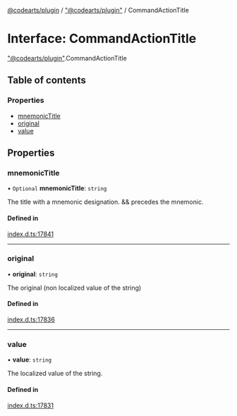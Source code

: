 [@codearts/plugin](../README.md) / ["@codearts/plugin"](../modules/_codearts_plugin_.md) / CommandActionTitle

# Interface: CommandActionTitle

["@codearts/plugin"](../modules/_codearts_plugin_.md).CommandActionTitle

## Table of contents

### Properties

- [mnemonicTitle](codearts_plugin_.CommandActionTitle.md#mnemonictitle)
- [original](codearts_plugin_.CommandActionTitle.md#original)
- [value](codearts_plugin_.CommandActionTitle.md#value)

## Properties

### mnemonicTitle

• `Optional` **mnemonicTitle**: `string`

The title with a mnemonic designation. && precedes the mnemonic.

#### Defined in

[index.d.ts:17841](https://github.com/xyz-fish/cloudide-plugin-api/blob/9927cd6/index.d.ts#L17841)

___

### original

• **original**: `string`

The original (non localized value of the string)

#### Defined in

[index.d.ts:17836](https://github.com/xyz-fish/cloudide-plugin-api/blob/9927cd6/index.d.ts#L17836)

___

### value

• **value**: `string`

The localized value of the string.

#### Defined in

[index.d.ts:17831](https://github.com/xyz-fish/cloudide-plugin-api/blob/9927cd6/index.d.ts#L17831)
